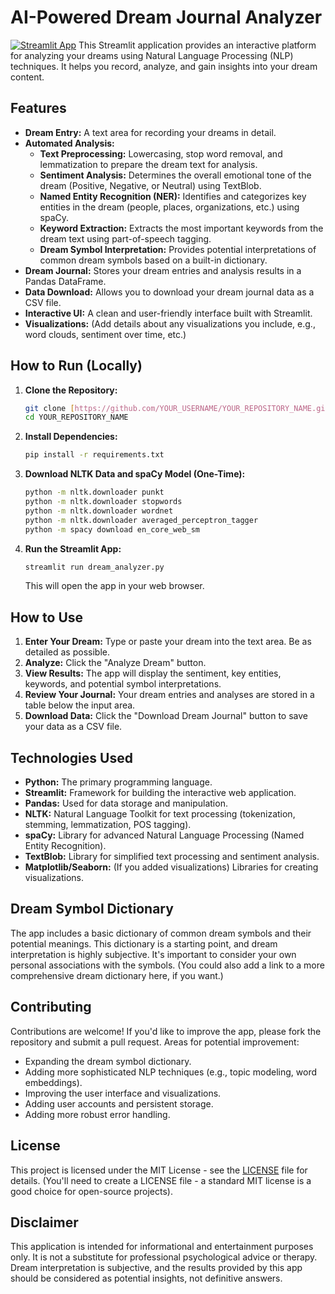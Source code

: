 # AI-Powered Dream Journal Analyzer

[![Streamlit App](https://static.streamlit.io/badges/streamlit_badge_black_white.svg)](https://your-app-url-here.streamlit.app)  This Streamlit application provides an interactive platform for analyzing your dreams using Natural Language Processing (NLP) techniques.  It helps you record, analyze, and gain insights into your dream content.

## Features

*   **Dream Entry:**  A text area for recording your dreams in detail.
*   **Automated Analysis:**
    *   **Text Preprocessing:**  Lowercasing, stop word removal, and lemmatization to prepare the dream text for analysis.
    *   **Sentiment Analysis:**  Determines the overall emotional tone of the dream (Positive, Negative, or Neutral) using TextBlob.
    *   **Named Entity Recognition (NER):**  Identifies and categorizes key entities in the dream (people, places, organizations, etc.) using spaCy.
    *   **Keyword Extraction:**  Extracts the most important keywords from the dream text using part-of-speech tagging.
    *   **Dream Symbol Interpretation:**  Provides potential interpretations of common dream symbols based on a built-in dictionary.
*   **Dream Journal:** Stores your dream entries and analysis results in a Pandas DataFrame.
*   **Data Download:** Allows you to download your dream journal data as a CSV file.
*   **Interactive UI:**  A clean and user-friendly interface built with Streamlit.
*   **Visualizations:** (Add details about any visualizations you include, e.g., word clouds, sentiment over time, etc.)

## How to Run (Locally)

1.  **Clone the Repository:**

    ```bash
    git clone [https://github.com/YOUR_USERNAME/YOUR_REPOSITORY_NAME.git](https://github.com/YOUR_USERNAME/YOUR_REPOSITORY_NAME.git)  # Replace with your repository URL
    cd YOUR_REPOSITORY_NAME
    ```

2.  **Install Dependencies:**

    ```bash
    pip install -r requirements.txt
    ```

3.  **Download NLTK Data and spaCy Model (One-Time):**

    ```bash
    python -m nltk.downloader punkt
    python -m nltk.downloader stopwords
    python -m nltk.downloader wordnet
    python -m nltk.downloader averaged_perceptron_tagger
    python -m spacy download en_core_web_sm
    ```

4.  **Run the Streamlit App:**

    ```bash
    streamlit run dream_analyzer.py
    ```

    This will open the app in your web browser.

## How to Use

1.  **Enter Your Dream:** Type or paste your dream into the text area. Be as detailed as possible.
2.  **Analyze:** Click the "Analyze Dream" button.
3.  **View Results:** The app will display the sentiment, key entities, keywords, and potential symbol interpretations.
4.  **Review Your Journal:**  Your dream entries and analyses are stored in a table below the input area.
5.  **Download Data:** Click the "Download Dream Journal" button to save your data as a CSV file.

## Technologies Used

*   **Python:** The primary programming language.
*   **Streamlit:**  Framework for building the interactive web application.
*   **Pandas:**  Used for data storage and manipulation.
*   **NLTK:**  Natural Language Toolkit for text processing (tokenization, stemming, lemmatization, POS tagging).
*   **spaCy:**  Library for advanced Natural Language Processing (Named Entity Recognition).
*   **TextBlob:**  Library for simplified text processing and sentiment analysis.
*   **Matplotlib/Seaborn:** (If you added visualizations) Libraries for creating visualizations.

## Dream Symbol Dictionary

The app includes a basic dictionary of common dream symbols and their potential meanings.  This dictionary is a starting point, and dream interpretation is highly subjective. It's important to consider your own personal associations with the symbols.  (You could also add a link to a more comprehensive dream dictionary here, if you want.)

## Contributing

Contributions are welcome! If you'd like to improve the app, please fork the repository and submit a pull request.  Areas for potential improvement:

*   Expanding the dream symbol dictionary.
*   Adding more sophisticated NLP techniques (e.g., topic modeling, word embeddings).
*   Improving the user interface and visualizations.
*   Adding user accounts and persistent storage.
*   Adding more robust error handling.

## License

This project is licensed under the MIT License - see the [LICENSE](LICENSE) file for details. (You'll need to create a LICENSE file - a standard MIT license is a good choice for open-source projects).

## Disclaimer

This application is intended for informational and entertainment purposes only.  It is not a substitute for professional psychological advice or therapy. Dream interpretation is subjective, and the results provided by this app should be considered as potential insights, not definitive answers.
